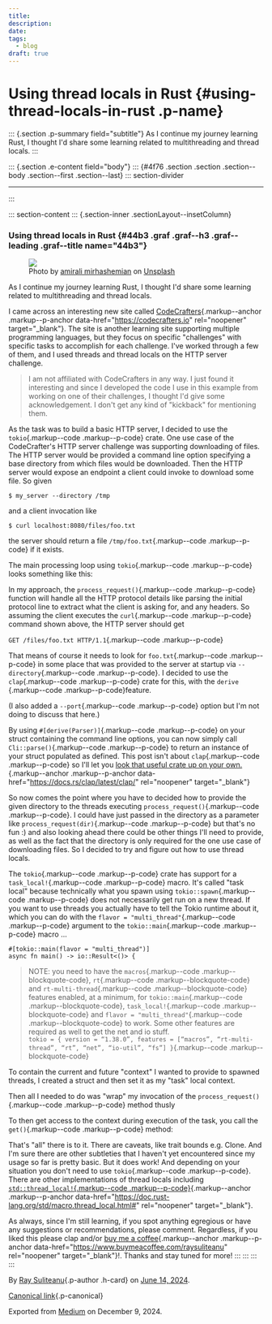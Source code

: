 ```yaml
---
title: 
description: 
date: 
tags:
  - blog
draft: true
---
```


<div>

# Using thread locals in Rust {#using-thread-locals-in-rust .p-name}

</div>

::: {.section .p-summary field="subtitle"}
As I continue my journey learning Rust, I thought I'd share some
learning related to multithreading and thread locals.
:::

::: {.section .e-content field="body"}
::: {#4f76 .section .section .section--body .section--first .section--last}
::: section-divider

------------------------------------------------------------------------
:::

::: section-content
::: {.section-inner .sectionLayout--insetColumn}
### Using thread locals in Rust {#44b3 .graf .graf--h3 .graf--leading .graf--title name="44b3"}

<figure id="ace9" class="graf graf--figure graf-after--h3">
<img src="https://cdn-images-1.medium.com/max/800/0*dtrWxlnQv4MuMq0y"
class="graf-image" data-image-id="0*dtrWxlnQv4MuMq0y" data-width="5360"
data-height="3572" data-unsplash-photo-id="hTeYcjviZ-s"
data-is-featured="true" />
<figcaption>Photo by <a
href="https://unsplash.com/@amir_v_ali?utm_source=medium&amp;utm_medium=referral"
class="markup--anchor markup--figure-anchor"
data-href="https://unsplash.com/@amir_v_ali?utm_source=medium&amp;utm_medium=referral"
rel="photo-creator noopener" target="_blank">amirali mirhashemian</a>
on <a
href="https://unsplash.com?utm_source=medium&amp;utm_medium=referral"
class="markup--anchor markup--figure-anchor"
data-href="https://unsplash.com?utm_source=medium&amp;utm_medium=referral"
rel="photo-source noopener" target="_blank">Unsplash</a></figcaption>
</figure>

As I continue my journey learning Rust, I thought I'd share some
learning related to multithreading and thread locals.

I came across an interesting new site called
[CodeCrafters](https://codecrafters.io){.markup--anchor
.markup--p-anchor data-href="https://codecrafters.io" rel="noopener"
target="_blank"}. The site is another learning site supporting multiple
programming languages, but they focus on specific "challenges" with
specific tasks to accomplish for each challenge. I've worked through a
few of them, and I used threads and thread locals on the HTTP server
challenge.

> I am not affiliated with CodeCrafters in any way. I just found it
> interesting and since I developed the code I use in this example from
> working on one of their challenges, I thought I'd give some
> acknowledgement. I don't get any kind of "kickback" for mentioning
> them.

As the task was to build a basic HTTP server, I decided to use the
`tokio`{.markup--code .markup--p-code} crate. One use case of the
CodeCrafter's HTTP server challenge was supporting downloading of files.
The HTTP server would be provided a command line option specifying a
base directory from which files would be downloaded. Then the HTTP
server would expose an endpoint a client could invoke to download some
file. So given

``` {#45ec .graf .graf--pre .graf-after--p .graf--preV2 code-block-mode="1" spellcheck="false" code-block-lang="shell"}
$ my_server --directory /tmp
```

and a client invocation like

``` {#056d .graf .graf--pre .graf-after--p .graf--preV2 code-block-mode="1" spellcheck="false" code-block-lang="shell"}
$ curl localhost:8080/files/foo.txt
```

the server should return a file `/tmp/foo.txt`{.markup--code
.markup--p-code} if it exists.

The main processing loop using `tokio`{.markup--code .markup--p-code}
looks something like this:

<figure id="3f2f" class="graf graf--figure graf--iframe graf-after--p">

</figure>

In my approach, the `process_request()`{.markup--code .markup--p-code}
function will handle all the HTTP protocol details like parsing the
initial protocol line to extract what the client is asking for, and any
headers. So assuming the client executes the `curl`{.markup--code
.markup--p-code} command shown above, the HTTP server should get

`GET /files/foo.txt HTTP/1.1`{.markup--code .markup--p-code}

That means of course it needs to look for `foo.txt`{.markup--code
.markup--p-code} in some place that was provided to the server at
startup via `--directory`{.markup--code .markup--p-code}. I decided to
use the `clap`{.markup--code .markup--p-code} crate for this, with the
`derive `{.markup--code .markup--p-code}feature.

<figure id="e87a" class="graf graf--figure graf--iframe graf-after--p">

</figure>

(I also added a `--port`{.markup--code .markup--p-code} option but I'm
not doing to discuss that here.)

By using `#[derive(Parser)]`{.markup--code .markup--p-code} on your
struct containing the command line options, you can now simply call
`Cli::parse()`{.markup--code .markup--p-code} to return an instance of
your struct populated as defined. This post isn't about
`clap`{.markup--code .markup--p-code} so I'll let you [look that useful
crate up on your
own.](https://docs.rs/clap/latest/clap/){.markup--anchor
.markup--p-anchor data-href="https://docs.rs/clap/latest/clap/"
rel="noopener" target="_blank"}

So now comes the point where you have to decided how to provide the
given directory to the threads executing
`process_request()`{.markup--code .markup--p-code}. I could have just
passed in the directory as a parameter like
`process_request(dir)`{.markup--code .markup--p-code} but that's no
fun :) and also looking ahead there could be other things I'll need to
provide, as well as the fact that the directory is only required for the
one use case of downloading files. So I decided to try and figure out
how to use thread locals.

The `tokio`{.markup--code .markup--p-code} crate has support for a
`task_local!`{.markup--code .markup--p-code} macro. It's called "task
local" because technically what you spawn using
`tokio::spawn`{.markup--code .markup--p-code} does not necessarily get
run on a new thread. If you want to use threads you actually have to
tell the Tokio runtime about it, which you can do with the
`flavor = "multi_thread"`{.markup--code .markup--p-code} argument to the
`tokio::main`{.markup--code .markup--p-code} macro ...

``` {#9b50 .graf .graf--pre .graf-after--p .graf--preV2 code-block-mode="1" spellcheck="false" code-block-lang="rust"}
#[tokio::main(flavor = "multi_thread")]
async fn main() -> io::Result<()> { 
```

> NOTE: you need to have the `macros`{.markup--code
> .markup--blockquote-code}, `rt`{.markup--code
> .markup--blockquote-code} and `rt-multi-thread`{.markup--code
> .markup--blockquote-code} features enabled, at a minimum, for
> `tokio::main`{.markup--code .markup--blockquote-code},
> `task_local!`{.markup--code .markup--blockquote-code} and
> `flavor = "multi_thread"`{.markup--code .markup--blockquote-code} to
> work. Some other features are required as well to get the net and io
> stuff.\
> `tokio = { version = “1.38.0”, features = [“macros”, “rt-multi-thread”, “rt”, “net”, “io-util”, “fs”] }`{.markup--code
> .markup--blockquote-code}

To contain the current and future "context" I wanted to provide to
spawned threads, I created a struct and then set it as my "task" local
context.

<figure id="7845" class="graf graf--figure graf--iframe graf-after--p">

</figure>

Then all I needed to do was "wrap" my invocation of the
`process_request()`{.markup--code .markup--p-code} method thusly

<figure id="7577" class="graf graf--figure graf--iframe graf-after--p">

</figure>

To then get access to the context during execution of the task, you call
the `get()`{.markup--code .markup--p-code} method:

<figure id="21b1" class="graf graf--figure graf--iframe graf-after--p">

</figure>

That's "all" there is to it. There are caveats, like trait bounds e.g.
Clone. And I'm sure there are other subtleties that I haven't yet
encountered since my usage so far is pretty basic. But it does work! And
depending on your situation you don't need to use `tokio`{.markup--code
.markup--p-code}. There are other implementations of thread locals
including [`std::thread_local!`{.markup--code
.markup--p-code}](https://doc.rust-lang.org/std/macro.thread_local.html#){.markup--anchor
.markup--p-anchor
data-href="https://doc.rust-lang.org/std/macro.thread_local.html#"
rel="noopener" target="_blank"}.

As always, since I'm still learning, if you spot anything egregious or
have any suggestions or recommendations, please comment. Regardless, if
you liked this please clap and/or [buy me a
coffee](https://www.buymeacoffee.com/raysuliteanu){.markup--anchor
.markup--p-anchor data-href="https://www.buymeacoffee.com/raysuliteanu"
rel="noopener" target="_blank"}!. Thanks and stay tuned for more!
:::
:::
:::
:::

By [Ray Suliteanu](https://medium.com/@raysuliteanu){.p-author .h-card}
on [June 14, 2024](https://medium.com/p/b687aafbdc46).

[Canonical
link](https://medium.com/@raysuliteanu/using-thread-locals-in-rust-b687aafbdc46){.p-canonical}

Exported from [Medium](https://medium.com) on December 9, 2024.
